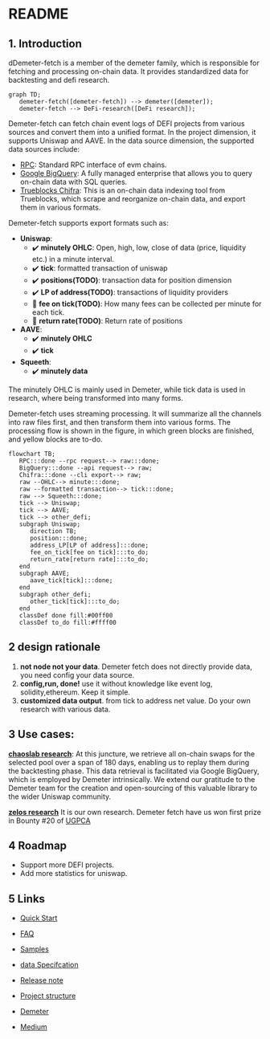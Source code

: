 # README

## 1. Introduction

dDemeter-fetch is a member of the demeter family, which is responsible for fetching and processing on-chain data. It provides standardized data for backtesting and defi research.
```mermaid
graph TD;
   demeter-fetch([demeter-fetch]) --> demeter([demeter]);
   demeter-fetch --> DeFi-research([DeFi research]);
```


Demeter-fetch can fetch chain event logs of DEFI projects from various sources and convert them into a unified format. In the project dimension, it supports Uniswap and AAVE. In the data source dimension, the supported data sources include:

* [RPC](https://ethereum.org/en/developers/docs/apis/json-rpc/): Standard RPC interface of evm chains.
* [Google BigQuery](https://goo.gl/oY5BCQ): A fully managed enterprise that allows you to query on-chain data with SQL queries. 
* [Trueblocks Chifra](https://trueblocks.io/): This is an on-chain data indexing tool from Trueblocks, which scrape and reorganize on-chain data, and export them in various formats. 

Demeter-fetch supports export formats such as:

* **Uniswap**:
	* ✔️ **minutely OHLC**: Open, high, low, close of data (price, liquidity etc.) in a minute interval.
	* ✔️ **tick**: formatted transaction of uniswap
	* ✔️ **positions(TODO)**: transaction data for position dimension
	* ✔️ **LP of address(TODO)**: transactions of liquidity providers 
	* 🔴 **fee on tick(TODO)**: How many fees can be collected per minute for each tick. 
	* 🔴 **return rate(TODO)**: Return rate of positions
* **AAVE**:
	* ✔️ **minutely OHLC**
	* ✔️ **tick** 
* **Squeeth**:
	* ✔️ **minutely data**

The minutely OHLC is mainly used in Demeter, while tick data is used in research, where being transformed into many forms.

Demeter-fetch uses streaming processing. It will summarize all the channels into raw files first, and then transform them into various forms. The processing flow is shown in the figure, in which green blocks are finished, and yellow blocks are to-do.

```mermaid
flowchart TB;
   RPC:::done --rpc request--> raw:::done;
   BigQuery:::done --api request--> raw;
   Chifra:::done --cli export--> raw;
   raw --OHLC--> minute:::done;
   raw --formatted transaction--> tick:::done;
   raw --> Squeeth:::done;
   tick --> Uniswap;
   tick --> AAVE;
   tick --> other_defi;
   subgraph Uniswap;
      direction TB;
      position:::done;
      address_LP[LP of address]:::done;
      fee_on_tick[fee on tick]:::to_do;
      return_rate[return rate]:::to_do;
   end
   subgraph AAVE;
      aave_tick[tick]:::done;
   end
   subgraph other_defi;
      other_tick[tick]:::to_do;
   end
   classDef done fill:#00ff00
   classDef to_do fill:#ffff00
```

## 2 design rationale
1. **not node not your data**. Demeter fetch does not directly provide data, you need config your data source. 
2. **config,run, done!** use it without knowledge like event log, solidity,ethereum. Keep it simple.
3. **customized data output**. from tick to address net value. Do your own research with various data.

## 3 Use cases:
**[chaoslab research](https://chaoslabs.xyz/resources/chaos_uniswap_v3_lp_simulation_platform_case_study.pdf)**:
At this juncture, we retrieve all on-chain swaps for the selected pool over a span of 180 days,
enabling us to replay them during the backtesting phase. This data retrieval is facilitated
via Google BigQuery, which is employed by Demeter intrinsically.
We extend our gratitude to the Demeter team for the creation and open-sourcing of this
valuable library to the wider Uniswap community.

**[zelos research](https://medium.com/zelos-research/2023-market-sentiment-and-lp-behavior-on-uniswap-d737816cf1f1)** It is our own research. Demeter fetch have us won first prize in Bounty #20 of [UGPCA](https://uniswap.notion.site/Bounty-20-Optimism-Liquidity-Mining-program-546d123fa03049fba4b0b8cd38781117)

## 4 Roadmap

* Support more DEFI projects.
* Add more statistics for uniswap.

## 5 Links

* [Quick Start](docs/quickstart.md)
* [FAQ](docs/faq.md)
* [Samples](docs/samples.md)
* [data Specifcation](docs/specifation.md)
* [Release note](docs/release_note.md)
* [Project structure](docs/structure.md)


* [Demeter](https://github.com/zelos-alpha/demeter)
* [Medium](https://medium.com/zelos-research)







